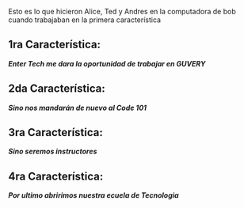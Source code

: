 Esto es lo que hicieron Alice, Ted y Andres en la computadora de bob cuando trabajaban en la primera característica

## 1ra Característica:

***Enter Tech me dara la oportunidad de trabajar en GUVERY***

## 2da Característica:

***Sino nos mandarán de nuevo al Code 101***

## 3ra Característica:

***Sino seremos instructores***

## 4ra Característica:

***Por ultimo abririmos nuestra ecuela de Tecnologia***